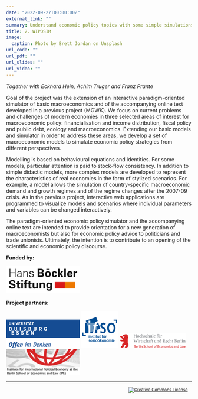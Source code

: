 ```yaml
---
date: "2022-09-27T00:00:00Z"
external_link: ""
summary: Understand economic policy topics with some simple simulations.
title: 2. WIPOSIM
image:
  caption: Photo by Brett Jordan on Unsplash
url_code: ""
url_pdf: ""
url_slides: ""
url_video: ""
---
```


*Together with Eckhard Hein, Achim Truger and Franz Prante*

Goal of the project was the extension of an interactive paradigm-oriented simulator of basic macroeconomics and of the accompanying online text developed in a previous project (MGWK). We focus on current problems and challenges of modern economies in three selected areas of interest for macroeconomic policy: financialisation and income distribution, fiscal policy and public debt, ecology and macroeconomics. Extending our basic models and simulator in order to address these areas, we develop a set of macroeconomic models to simulate economic policy strategies from different perspectives.

Modelling is based on behavioural equations and identities. For some models, particular attention is paid to stock-flow consistency. In addition to simple didactic models, more complex models are developed to represent the characteristics of real economies in the form of stylized scenarios. For example, a model allows the simulation of country-specific macroeconomic demand and growth regimes and of the regime changes after the 2007-09 crisis. As in the previous project, interactive web applications are programmed to visualize models and scenarios where individual parameters and variables can be changed interactively.

The paradigm-oriented economic policy simulator and the accompanying online text are intended to provide orientation for a new generation of macroeconomists but also for economic policy advice to politicians and trade unionists. Ultimately, the intention is to contribute to an opening of the scientific and economic policy discourse.

**Funded by:**

<div class="row">
  <img src="hbs.png" width="200">
</div>

**Project partners:**

<div class="row">
    <img src="ude.png" width="200">
    <img src="ifso.png" width="100">
    <img src="hwr.png" width="180" height="40">
    <img src="ipe.jpg" width="200">
</div>

<hr>

<head>
<style> p.indent{ padding-right: 1em } </style>
</head>
<p style="font-size:80%;text-align:right" class="indent">
<a rel="license" href="http://creativecommons.org/licenses/by-nc-nd/4.0/">
<img alt="Creative Commons License" style="border-width:0" src="https://i.creativecommons.org/l/by-nc-nd/4.0/88x31.png" />
</a>
</p>
